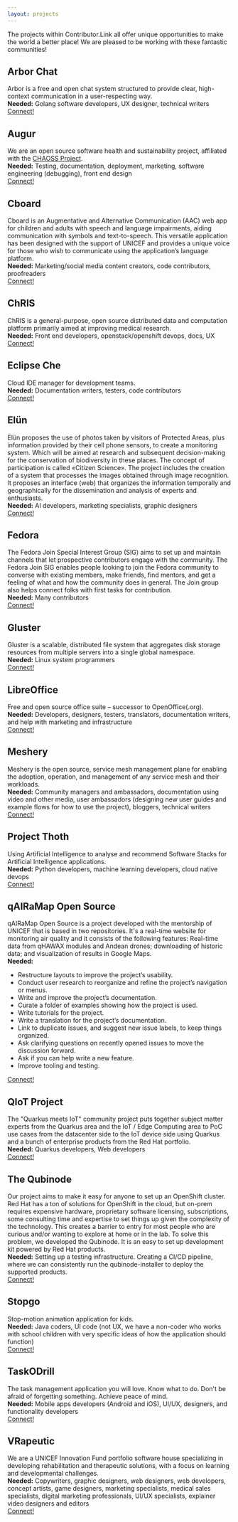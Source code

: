 ```yaml
---
layout: projects
---
```


The projects within Contributor.Link all offer unique opportunities to make the world a better place! We are pleased to be working with these fantastic communities!

## Arbor Chat
Arbor is a free and open chat system structured to provide clear, high-context communication in a user-respecting way.<br>
__Needed:__ Golang software developers, UX designer, technical writers<br>
[Connect!](https://arbor.chat)

## Augur
We are an open source software health and sustainability project, affiliated with the [CHAOSS Project](https://chaoss.community).<br>
__Needed:__ Testing, documentation, deployment, marketing, software engineering (debugging), front end design<br>
[Connect!](https://augurlabs.io)

## Cboard
Cboard is an Augmentative and Alternative Communication (AAC) web app for children and adults with speech and language impairments, aiding communication with symbols and text-to-speech. This versatile application has been designed with the support of UNICEF and provides a unique voice for those who wish to communicate using the application’s language platform.<br>
__Needed:__ Marketing/social media content creators, code contributors, proofreaders<br>
[Connect!](https://github.com/cboard-org/cboard)

## ChRIS
ChRIS is a general-purpose, open source distributed data and computation platform primarily aimed at improving medical research.<br>
__Needed:__ Front end developers, openstack/openshift devops, docs, UX<br>
[Connect!](http://chrisproject.org)

## Eclipse Che
Cloud IDE manager for development teams.<br>
__Needed:__ Documentation writers, testers, code contributors<br>
[Connect!](https://github.com/eclipse/che/blob/master/CONTRIBUTING.md)

## Elün
Elün proposes the use of photos taken by visitors of Protected Areas, plus information provided by their cell phone sensors, to create a monitoring system. Which will be aimed at research and subsequent decision-making for the conservation of biodiversity in these places. The concept of participation is called «Citizen Science». The project includes the creation of a system that processes the images obtained through image recognition. It proposes an interface (web) that organizes the information temporally and geographically for the dissemination and analysis of experts and enthusiasts. <br>
__Needed:__ AI developers, marketing specialists, graphic designers <br>
[Connect!](https://ingenieria.udd.cl/centroid/laboratorios-de-investigacion/extreme-environmental-lab/#!/modal/272/elun-sistema-colaborativo-de-monitoreo-para-areas-protegidas-de-chile)

## Fedora
The Fedora Join Special Interest Group (SIG) aims to set up and maintain channels that let prospective contributors engage with the community. The Fedora Join SIG enables people looking to join the Fedora community to converse with existing members, make friends, find mentors, and get a feeling of what and how the community does in general. The Join group also helps connect folks with first tasks for contribution.<br>
__Needed:__ Many contributors<br>
[Connect!](https://web.libera.chat/#fedora-join.)

## Gluster
Gluster is a scalable, distributed file system that aggregates disk storage resources from multiple servers into a single global namespace.<br>
__Needed:__ Linux system programmers<br>
[Connect!](https://www.gluster.org/community/)

## LibreOffice
Free and open source office suite – successor to OpenOffice(.org).<br>
__Needed:__ Developers, designers, testers, translators, documentation writers, and help with marketing and infrastructure<br>
[Connect!](https://www.libreoffice.org/community/get-involved/)

## Meshery
Meshery is the open source, service mesh management plane for enabling the adoption, operation, and management of any service mesh and their workloads.<br>
__Needed:__ Community managers and ambassadors, documentation using video and other media, user ambassadors (designing new user guides and example flows for how to use the project), bloggers, technical writers<br>
[Connect!](https://layer5.io/community/newcomers)

## Project Thoth
Using Artificial Intelligence to analyse and recommend Software Stacks for Artificial Intelligence applications.<br>
__Needed:__ Python developers, machine learning developers, cloud native devops<br>
[Connect!](https://github.com/thoth-station)

## qAIRaMap Open Source
qAIRaMap Open Source is a project developed with the mentorship of UNICEF that is based in two repositories. It's a real-time website for monitoring air quality and it consists of the following features: Real-time data from qHAWAX modules and Andean drones; downloading of historic data; and visualization of results in Google Maps.<br>
__Needed:__ 
- Restructure layouts to improve the project’s usability.
- Conduct user research to reorganize and refine the project’s navigation or menus.
- Write and improve the project’s documentation.
- Curate a folder of examples showing how the project is used.
- Write tutorials for the project.
- Write a translation for the project’s documentation.
- Link to duplicate issues, and suggest new issue labels, to keep things organized.
- Ask clarifying questions on recently opened issues to move the discussion forward.
- Ask if you can help write a new feature.
- Improve tooling and testing.<br>
 
[Connect!](https://qaira.github.io/)

## QIoT Project
The "Quarkus meets IoT" community project puts together subject matter experts from the Quarkus area and the IoT / Edge Computing area to PoC use cases from the datacenter side to the IoT device side using Quarkus and a bunch of enterprise products from the Red Hat portfolio.<br>
__Needed:__ Quarkus developers, Web developers<br>
[Connect!](https://qiot-project.github.io/)

## The Qubinode
Our project aims to make it easy for anyone to set up an OpenShift cluster. Red Hat has a ton of solutions for OpenShift in the cloud, but on-prem requires expensive hardware, proprietary software licensing, subscriptions, some consulting time and expertise to set things up given the complexity of the technology. This creates a barrier to entry for most people who are curious and/or wanting to explore at home or in the lab. To solve this problem, we developed the Qubinode. It is an easy to set up development kit powered by Red Hat products.<br>
__Needed:__ Setting up a testing infrastructure. Creating a CI/CD pipeline, where we can consistently run the qubinode-installer to deploy the supported products.<br>
[Connect!](https://www.qubinode.io/)

## Stopgo
Stop-motion animation application for kids.<br>
__Needed:__ Java coders, UI code (not UX, we have a non-coder who works with school children with very specific ideas of how the application should function)<br>
[Connect!](https://gitlab.com/makerbox/stopgo2)

## TaskODrill
The task management application you will love. Know what to do. Don't be afraid of forgetting something. Achieve peace of mind.<br>
__Needed:__ Mobile apps developers (Android and iOS), UI/UX, designers, and functionality developers<br>
[Connect!](https://github.com/fcano/taskodrill)

## VRapeutic
We are a UNICEF Innovation Fund portfolio software house specializing in developing rehabilitation and therapeutic solutions, with a focus on learning and developmental challenges.<br>
__Needed:__ Copywriters, graphic designers, web designers, web developers, concept artists, game designers, marketing specialists, medical sales specialists, digital marketing professionals, UI/UX specialists, explainer video designers and editors<br>
[Connect!](https://www.facebook.com/myvrapeutic/)

